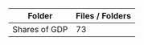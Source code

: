 | Folder        |   Files / Folders |
|---------------|-------------------|
| Shares of GDP |                73 |